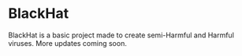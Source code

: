 # BlackHat
BlackHat is a basic project made to create semi-Harmful and Harmful viruses. More updates coming soon.
